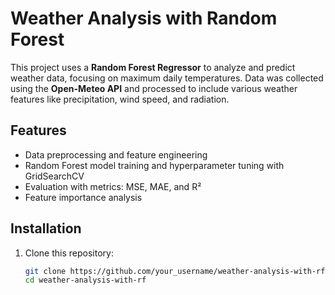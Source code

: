 # Weather Analysis with Random Forest

This project uses a **Random Forest Regressor** to analyze and predict weather data, focusing on maximum daily temperatures. Data was collected using the **Open-Meteo API** and processed to include various weather features like precipitation, wind speed, and radiation.

## Features
- Data preprocessing and feature engineering
- Random Forest model training and hyperparameter tuning with GridSearchCV
- Evaluation with metrics: MSE, MAE, and R²
- Feature importance analysis

## Installation
1. Clone this repository:
   ```bash
   git clone https://github.com/your_username/weather-analysis-with-rf.git
   cd weather-analysis-with-rf
